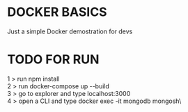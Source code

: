 # DOCKER BASICS
Just a simple Docker demostration for devs


# TODO FOR RUN 

1 >  run npm install\
2 >  run docker-compose up --build\
3 >  go to explorer and type localhost:3000\
4 >  open a CLI and type docker exec -it mongodb mongosh\

